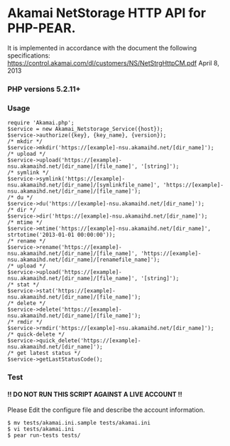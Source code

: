 Akamai NetStorage HTTP API for PHP-PEAR.
=========
It is implemented in accordance with the document the following specifications:
https://control.akamai.com/dl/customers/NS/NetStrgHttpCM.pdf
April 8, 2013

### PHP versions 5.2.11+

### Usage

```
require 'Akamai.php';
$service = new Akamai_Netstorage_Service({host});
$service->authorize({key}, {key_name}, {version});
/* mkdir */
$service->mkdir('https://[example]-nsu.akamaihd.net/[dir_name]');
/* upload */
$service->upload('https://[example]-nsu.akamaihd.net/[dir_name]/[file_name]', '[string]');
/* symlink */
$service->symlink('https://[example]-nsu.akamaihd.net/[dir_name]/[symlinkfile_name]', 'https://[example]-nsu.akamaihd.net/[dir_name]/[file_name]');
/* du */
$service->du('https://[example]-nsu.akamaihd.net/[dir_name]');
/* dir */
$service->dir('https://[example]-nsu.akamaihd.net/[dir_name]');
/* mtime */
$service->mtime('https://[example]-nsu.akamaihd.net/[dir_name]', strtotime('2013-01-01 00:00:00'));
/* rename */
$service->rename('https://[example]-nsu.akamaihd.net/[dir_name]/[file_name]', 'https://[example]-nsu.akamaihd.net/[dir_name]/[renamefile_name]');
/* upload */
$service->upload('https://[example]-nsu.akamaihd.net/[dir_name]/[file_name]', '[string]');
/* stat */
$service->stat('https://[example]-nsu.akamaihd.net/[dir_name]/[file_name]');
/* delete */
$service->delete('https://[example]-nsu.akamaihd.net/[dir_name]/[file_name]');
/* rmdir */
$service->rmdir('https://[example]-nsu.akamaihd.net/[dir_name]');
/* quick-delete */
$service->quick_delete('https://[example]-nsu.akamaihd.net/[dir_name]'); 
/* get latest status */
$service->getLastStatusCode();
```

### Test
#### !! DO NOT RUN THIS SCRIPT AGAINST A LIVE ACCOUNT !!
Please Edit the configure file and describe the account information.
```
$ mv tests/akamai.ini.sample tests/akamai.ini
$ vi tests/akamai.ini
$ pear run-tests tests/
```

